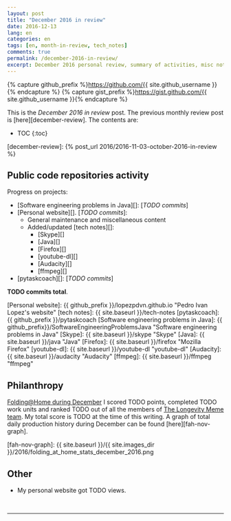 ```yaml
---
layout: post
title: "December 2016 in review"
date: 2016-12-13
lang: en
categories: en
tags: [en, month-in-review, tech_notes]
comments: true
permalink: /december-2016-in-review/
excerpt: December 2016 personal review, summary of activities, misc notes...
---
```


{% capture github_prefix %}https://github.com/{{ site.github_username }}{% endcapture %}
{% capture gist_prefix %}https://gist.github.com/{{ site.github_username }}{% endcapture %}

This is the *December 2016 in review* post. The previous monthly review post is
[here][december-review].  The contents are:

* TOC
{:toc}

[december-review]: {% post_url 2016/2016-11-03-october-2016-in-review %}

## Public code repositories activity ###################################

Progress on projects:

- [Software engineering problems in Java][]: [*TODO commits*]
- [Personal website][]. [*TODO commits*]:
  - General maintenance and miscellaneous content
  - Added/updated [tech notes][]:
    - [Skype][]
    - [Java][]
    - [Firefox][]
    - [youtube-dl][]
    - [Audacity][]
    - [ffmpeg][]
- [pytaskcoach][]: [*TODO commits*]

**TODO commits total**.

[Personal website]: {{ github_prefix }}/lopezpdvn.github.io "Pedro Ivan Lopez's website"
[tech notes]: {{ site.baseurl }}/tech-notes
[pytaskcoach]: {{ github_prefix }}/pytaskcoach
[Software engineering problems in Java]: {{ github_prefix}}/SoftwareEngineeringProblemsJava "Software engineering problems in Java"
[Skype]: {{ site.baseurl }}/skype "Skype"
[Java]: {{ site.baseurl }}/java "Java"
[Firefox]: {{ site.baseurl }}/firefox "Mozilla Firefox"
[youtube-dl]: {{ site.baseurl }}/youtube-dl "youtube-dl"
[Audacity]: {{ site.baseurl }}/audacity "Audacity"
[ffmpeg]: {{ site.baseurl }}/ffmpeg "ffmpeg"

## Philanthropy #######################################################

[Folding@Home during December][fah-stats] I scored TODO points, completed TODO
work units and ranked TODO out of all the members of
[The Longevity Meme team][]. My total score is TODO at the time of this
writing.  A graph of total daily production history during December can be
found [here][fah-nov-graph].

[fah-stats]: http://folding.extremeoverclocking.com/user_summary.php?s=&u=648628 "dreilopz - User Summary - EXTREME Overclocking Folding @ Home Stats"
[The Longevity Meme team]: http://folding.extremeoverclocking.com/user_list.php?s=&t=32461 "The Longevity Meme Individual Users List"
[fah-nov-graph]: {{ site.baseurl }}/{{ site.images_dir }}/2016/folding_at_home_stats_december_2016.png

## Other ###############################################################

- My personal website got TODO views.

<br/>

---
